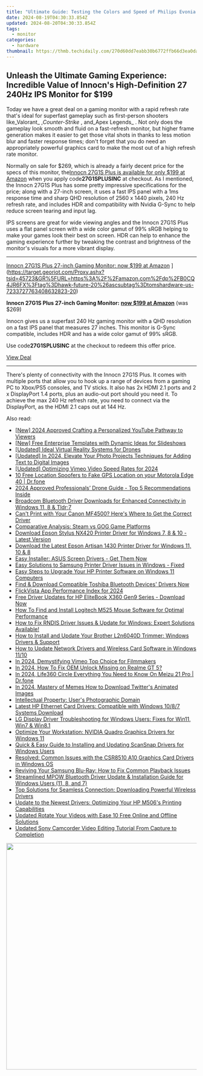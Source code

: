 ```yaml
---
title: "Ultimate Guide: Testing the Colors and Speed of Philips Evonia 49M2C8900 - A Quad D+ Oled Gaming Screen"
date: 2024-08-19T04:30:33.854Z
updated: 2024-08-20T04:30:33.854Z
tags:
  - monitor
categories:
  - hardware
thumbnail: https://thmb.techidaily.com/270d60dd7eabb30b6772ffb66d3ea0dacdceb278836c3c88e9ce1c38fad2ba00.jpg
---
```


## Unleash the Ultimate Gaming Experience: Incredible Value of Innocn's High-Definition 27 240Hz IPS Monitor for $199

Today we have a great deal on a gaming monitor with a rapid refresh rate that's ideal for superfast gameplay such as first-person shooters like_Valorant_ ,_Counter-Strike_ , and_Apex Legends_ . Not only does the gameplay look smooth and fluid on a fast-refresh monitor, but higher frame generation makes it easier to get those vital shots in thanks to less motion blur and faster response times; don't forget that you do need an appropriately powerful graphics card to make the most out of a high refresh rate monitor.  
  
 Normally on sale for $269, which is already a fairly decent price for the specs of this monitor, the[Innocn 27G1S Plus is available for only $199 at Amazon](<https://shop-links.co/link/?exclusive=1&publisher_slug=itechdaily19598&url=https%3A%2F%2Ftarget.georiot.com%2FProxy.ashx%3Ftsid%3D45723%26GR%255FURL%3Dhttps%253A%252F%252Famazon.com%252Fdp%252FB0CQ4JR6FX%253Ftag%253Dhawk-future-20%2526ascsubtag%253Dtomshardware-us-7487359532185097640-20>) when you apply code**27G1SPLUSINC** at checkout. As I mentioned, the Innocn 27G1S Plus has some pretty impressive specifications for the price; along with a 27-inch screen, it uses a fast IPS panel with a 1ms response time and sharp QHD resolution of 2560 x 1440 pixels, 240 Hz refresh rate, and includes HDR and compatibility with Nvidia G-Sync to help reduce screen tearing and input lag.  
  
 IPS screens are great for wide viewing angles and the Innocn 27G1S Plus uses a flat panel screen with a wide color gamut of 99% sRGB helping to make your games look their best on screen. HDR can help to enhance the gaming experience further by tweaking the contrast and brightness of the monitor's visuals for a more vibrant display.

---

[Innocn 27G1S Plus 27-inch Gaming Monitor: now $199 at Amazon](https://cdn.mos.cms.futurecdn.net/fysfrGQAJpvEcMBE8fB8Vi-200-100.png "Innocn 27G1S Plus 27-inch Gaming Monitor: now $199 at Amazon") ](https://target.georiot.com/Proxy.ashx?tsid=45723&GR%5FURL=https%3A%2F%2Famazon.com%2Fdp%2FB0CQ4JR6FX%3Ftag%3Dhawk-future-20%26ascsubtag%3Dtomshardware-us-7233727763408632823-20)

**Innocn 27G1S Plus 27-inch Gaming Monitor:** [**now $199 at Amazon**](https://target.georiot.com/Proxy.ashx?tsid=45723&GR%5FURL=https%3A%2F%2Famazon.com%2Fdp%2FB0CQ4JR6FX%3Ftag%3Dhawk-future-20%26ascsubtag%3Dtomshardware-us-8033309013643997528-20) (was $269)  
  
 Innocn gives us a superfast 240 Hz gaming monitor with a QHD resolution on a fast IPS panel that measures 27 inches. This monitor is G-Sync compatible, includes HDR and has a wide color gamut of 99% sRGB.

 Use code**27G1SPLUSINC** at the checkout to redeem this offer price.

[View Deal](https://target.georiot.com/Proxy.ashx?tsid=45723&GR%5FURL=https%3A%2F%2Famazon.com%2Fdp%2FB0CQ4JR6FX%3Ftag%3Dhawk-future-20%26ascsubtag%3Dtomshardware-us-7233727763408632823-20)

---

 There's plenty of connectivity with the Innocn 27G1S Plus. It comes with multiple ports that allow you to hook up a range of devices from a gaming PC to Xbox/PS5 consoles, and TV sticks. It also has 2x HDMI 2.1 ports and 2 x DisplayPort 1.4 ports, plus an audio-out port should you need it. To achieve the max 240 Hz refresh rate, you need to connect via the DisplayPort, as the HDMI 2.1 caps out at 144 Hz.

<ins class="adsbygoogle"
     style="display:block"
     data-ad-format="autorelaxed"
     data-ad-client="ca-pub-7571918770474297"
     data-ad-slot="1223367746"></ins>



<ins class="adsbygoogle"
     style="display:block"
     data-ad-client="ca-pub-7571918770474297"
     data-ad-slot="8358498916"
     data-ad-format="auto"
     data-full-width-responsive="true"></ins>

<span class="atpl-alsoreadstyle">Also read:</span>
<div><ul>
<li><a href="https://facebook-record-videos.techidaily.com/new-2024-approved-crafting-a-personalized-youtube-pathway-to-viewers/"><u>[New] 2024 Approved  Crafting a Personalized YouTube Pathway to Viewers</u></a></li>
<li><a href="https://some-knowledge.techidaily.com/new-free-enterprise-templates-with-dynamic-ideas-for-slideshows/"><u>[New] Free Enterprise Templates with Dynamic Ideas for Slideshows</u></a></li>
<li><a href="https://some-techniques.techidaily.com/updated-ideal-virtual-reality-systems-for-drones/"><u>[Updated] Ideal Virtual Reality Systems for Drones</u></a></li>
<li><a href="https://vp-tips.techidaily.com/updated-in-2024-elevate-your-photo-projects-techniques-for-adding-text-to-digital-images/"><u>[Updated] In 2024, Elevate Your Photo Projects  Techniques for Adding Text to Digital Images</u></a></li>
<li><a href="https://vimeo-videos.techidaily.com/updated-optimizing-vimeo-video-speed-rates-for-2024/"><u>[Updated] Optimizing Vimeo Video Speed Rates for 2024</u></a></li>
<li><a href="https://android-location.techidaily.com/10-free-location-spoofers-to-fake-gps-location-on-your-motorola-edge-40-drfone-by-drfone-virtual/"><u>10 Free Location Spoofers to Fake GPS Location on your Motorola Edge 40 | Dr.fone</u></a></li>
<li><a href="https://fox-helps.techidaily.com/2024-approved-professionals-drone-guide-top-5-recommendations-inside/"><u>2024 Approved  Professionals’ Drone Guide - Top 5 Recommendations Inside</u></a></li>
<li><a href="https://hardware-updates.techidaily.com/broadcom-bluetooth-driver-downloads-for-enhanced-connectivity-in-windows-11-8-and-tldr7/"><u>Broadcom Bluetooth Driver Downloads for Enhanced Connectivity in Windows 11, 8 & Tldr;7</u></a></li>
<li><a href="https://hardware-updates.techidaily.com/cant-print-with-your-canon-mf4500-heres-where-to-get-the-correct-driver/"><u>Can't Print with Your Canon MF4500? Here's Where to Get the Correct Driver</u></a></li>
<li><a href="https://games-able.techidaily.com/comparative-analysis-steam-vs-gog-game-platforms/"><u>Comparative Analysis: Steam vs GOG Game Platforms</u></a></li>
<li><a href="https://hardware-updates.techidaily.com/download-epson-stylus-nx420-printer-driver-for-windows-7-8-and-10-latest-version/"><u>Download Epson Stylus NX420 Printer Driver for Windows 7, 8 & 10 - Latest Version</u></a></li>
<li><a href="https://hardware-updates.techidaily.com/download-the-latest-epson-artisan-1430-printer-driver-for-windows-11-10-and-8/"><u>Download the Latest Epson Artisan 1430 Printer Driver for Windows 11, 10 & 8</u></a></li>
<li><a href="https://hardware-updates.techidaily.com/easy-installer-asus-screen-drivers-get-them-now/"><u>Easy Installer: ASUS Screen Drivers - Get Them Now</u></a></li>
<li><a href="https://hardware-updates.techidaily.com/1722971221209-easy-solutions-to-samsung-printer-driver-issues-in-windows-fixed/"><u>Easy Solutions to Samsung Printer Driver Issues in Windows - Fixed</u></a></li>
<li><a href="https://hardware-updates.techidaily.com/easy-steps-to-upgrade-your-hp-printer-software-on-windows-11-computers/"><u>Easy Steps to Upgrade Your HP Printer Software on Windows 11 Computers</u></a></li>
<li><a href="https://hardware-updates.techidaily.com/find-and-download-compatible-toshiba-bluetooth-devices-drivers-now/"><u>Find & Download Compatible Toshiba Bluetooth Devices' Drivers Now</u></a></li>
<li><a href="https://fox-access.techidaily.com/flickvista-app-performance-index-for-2024/"><u>FlickVista App Performance Index for 2024</u></a></li>
<li><a href="https://hardware-updates.techidaily.com/1722971980616-free-driver-updates-for-hp-elitebook-x360-gen9-series-download-now/"><u>Free Driver Updates for HP EliteBook X360 Gen9 Series - Download Now</u></a></li>
<li><a href="https://hardware-updates.techidaily.com/how-to-find-and-install-logitech-m525-mouse-software-for-optimal-performance/"><u>How To Find and Install Logitech M525 Mouse Software for Optimal Performance</u></a></li>
<li><a href="https://hardware-updates.techidaily.com/how-to-fix-rndis-driver-issues-and-update-for-windows-expert-solutions-available/"><u>How to Fix RNDIS Driver Issues & Update for Windows: Expert Solutions Available!</u></a></li>
<li><a href="https://hardware-updates.techidaily.com/how-to-install-and-update-your-brother-l2n6040d-trimmer-windows-drivers-and-support/"><u>How to Install and Update Your Brother L2n6040D Trimmer: Windows Drivers & Support</u></a></li>
<li><a href="https://hardware-updates.techidaily.com/how-to-update-network-drivers-and-wireless-card-software-in-windows-1110/"><u>How to Update Network Drivers and Wireless Card Software in Windows 11/10</u></a></li>
<li><a href="https://vimeo-videos.techidaily.com/in-2024-demystifying-vimeo-top-choice-for-filmmakers/"><u>In 2024, Demystifying Vimeo  Top Choice for Filmmakers</u></a></li>
<li><a href="https://easy-unlock-android.techidaily.com/in-2024-how-to-fix-oem-unlock-missing-on-realme-gt-5-by-drfone-android/"><u>In 2024, How To Fix OEM Unlock Missing on Realme GT 5?</u></a></li>
<li><a href="https://phone-solutions.techidaily.com/in-2024-life360-circle-everything-you-need-to-know-on-meizu-21-pro-drfone-by-drfone-virtual-android/"><u>In 2024, Life360 Circle Everything You Need to Know On Meizu 21 Pro | Dr.fone</u></a></li>
<li><a href="https://twitter-videos.techidaily.com/in-2024-mastery-of-memes-how-to-download-twitters-animated-images/"><u>In 2024, Mastery of Memes  How to Download Twitter's Animated Images</u></a></li>
<li><a href="https://facebook.techidaily.com/intellectual-property-users-photographic-domain/"><u>Intellectual Property: User's Photographic Domain</u></a></li>
<li><a href="https://hardware-updates.techidaily.com/latest-hp-ethernet-card-drivers-compatible-with-windows-1087-systems-download/"><u>Latest HP Ethernet Card Drivers: Compatible with Windows 10/8/7 Systems Download</u></a></li>
<li><a href="https://hardware-updates.techidaily.com/lg-display-driver-troubleshooting-for-windows-users-fixes-for-win11-win7-and-win81/"><u>LG Display Driver Troubleshooting for Windows Users: Fixes for Win11, Win7 & Win8.1</u></a></li>
<li><a href="https://hardware-updates.techidaily.com/optimize-your-workstation-nvidia-quadro-graphics-drivers-for-windows-11/"><u>Optimize Your Workstation: NVIDIA Quadro Graphics Drivers for Windows 11</u></a></li>
<li><a href="https://hardware-updates.techidaily.com/quick-and-easy-guide-to-installing-and-updating-scansnap-drivers-for-windows-users/"><u>Quick & Easy Guide to Installing and Updating ScanSnap Drivers for Windows Users</u></a></li>
<li><a href="https://hardware-updates.techidaily.com/resolved-common-issues-with-the-csr8510-a10-graphics-card-drivers-in-windows-os/"><u>Resolved: Common Issues with the CSR8510 A10 Graphics Card Drivers in Windows OS</u></a></li>
<li><a href="https://hardware-updates.techidaily.com/reviving-your-samsung-blu-ray-how-to-fix-common-playback-issues/"><u>Reviving Your Samsung Blu-Ray: How to Fix Common Playback Issues</u></a></li>
<li><a href="https://hardware-updates.techidaily.com/streamlined-mpow-bluetooth-driver-update-and-installation-guide-for-windows-users-11-8-and-7/"><u>Streamlined MPOW Bluetooth Driver Update & Installation Guide for Windows Users (11, 8, and 7)</u></a></li>
<li><a href="https://hardware-updates.techidaily.com/top-solutions-for-seamless-connection-downloading-powerful-wireless-drivers/"><u>Top Solutions for Seamless Connection: Downloading Powerful Wireless Drivers</u></a></li>
<li><a href="https://hardware-updates.techidaily.com/update-to-the-newest-drivers-optimizing-your-hp-m506s-printing-capabilities/"><u>Update to the Newest Drivers: Optimizing Your HP M506's Printing Capabilities</u></a></li>
<li><a href="https://video-content-creator.techidaily.com/updated-rotate-your-videos-with-ease-10-free-online-and-offline-solutions/"><u>Updated Rotate Your Videos with Ease 10 Free Online and Offline Solutions</u></a></li>
<li><a href="https://video-ai-editor.techidaily.com/updated-sony-camcorder-video-editing-tutorial-from-capture-to-completion/"><u>Updated Sony Camcorder Video Editing Tutorial From Capture to Completion</u></a></li>
</ul></div>

<!-- affiliate ads begin -->
<a href="https://appsumo.8odi.net/c/5597632/2082526/7443" target="_top" id="2082526"><img src="//a.impactradius-go.com/display-ad/7443-2082526" border="0" alt="" width="1200" height="600"/></a><img height="0" width="0" src="https://appsumo.8odi.net/i/5597632/2082526/7443" style="position:absolute;visibility:hidden;" border="0" />
<!-- affiliate ads end -->
